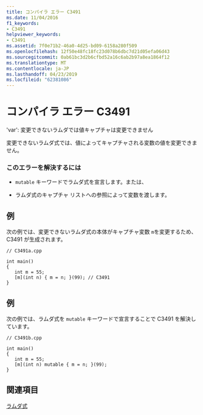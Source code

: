 ```yaml
---
title: コンパイラ エラー C3491
ms.date: 11/04/2016
f1_keywords:
- C3491
helpviewer_keywords:
- C3491
ms.assetid: 7f0e71b2-46a0-4d25-bd09-6158a280f509
ms.openlocfilehash: 12f50e48fc18fc23d078b6dbc7d21d05efa06d43
ms.sourcegitcommit: 0ab61bc3d2b6cfbd52a16c6ab2b97a8ea1864f12
ms.translationtype: MT
ms.contentlocale: ja-JP
ms.lasthandoff: 04/23/2019
ms.locfileid: "62381086"
---
```

# <a name="compiler-error-c3491"></a>コンパイラ エラー C3491

'var': 変更できないラムダでは値キャプチャは変更できません

変更できないラムダ式では、値によってキャプチャされる変数の値を変更できません。

### <a name="to-correct-this-error"></a>このエラーを解決するには

- `mutable` キーワードでラムダ式を宣言します。または、

- ラムダ式のキャプチャ リストへの参照によって変数を渡します。

## <a name="example"></a>例

次の例では、変更できないラムダ式の本体がキャプチャ変数 `m`を変更するため、C3491 が生成されます。

```
// C3491a.cpp

int main()
{
   int m = 55;
   [m](int n) { m = n; }(99); // C3491
}
```

## <a name="example"></a>例

次の例では、ラムダ式を `mutable` キーワードで宣言することで C3491 を解決しています。

```
// C3491b.cpp

int main()
{
   int m = 55;
   [m](int n) mutable { m = n; }(99);
}
```

## <a name="see-also"></a>関連項目

[ラムダ式](../../cpp/lambda-expressions-in-cpp.md)